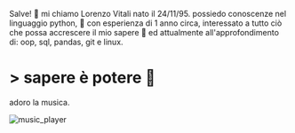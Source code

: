Salve! 👋 mi chiamo Lorenzo Vitali nato il 24/11/95.
possiedo conoscenze nel linguaggio python, 🐍 con esperienza di 1 anno circa,
interessato a tutto ciò che possa accrescere il mio sapere 📝
ed attualmente all'approfondimento di: oop, sql, pandas, git e linux.

# > sapere è potere 🧠

adoro la musica. 

![music_player](https://user-images.githubusercontent.com/57009875/121112126-4655eb80-c810-11eb-9665-257447e49a27.JPG)


<!--
**Darkenar94/Darkenar94** is a ✨ _special_ ✨ repository because its `README.md` (this file) appears on your GitHub profile.
